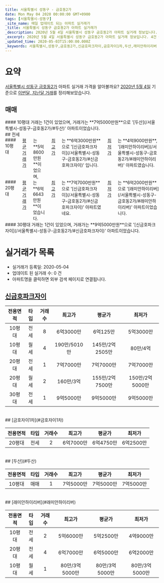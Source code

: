 ```yaml
---
title: 서울특별시 성동구 - 금호동2가
date: Mon May 04 2020 00:00:00 GMT+0900
tags: [서울특별시-성동구]
_site_name: 매일 업데이트 되는 아파트 실거래가
_title: 서울특별시 성동구 금호동2가 아파트 실거래가
_description: 2020년 5월 4일 서울특별시 성동구 금호동2가 아파트 실거래 정보입니다. 4건 아파트 정보가 있습니다.
_excerpt: 2020년 5월 4일 서울특별시 성동구 금호동2가 아파트 실거래 정보입니다. 4건 아파트 정보가 있습니다.
_updated_time: 2020-05-03T15:00:00.000Z
_keywords: 서울특별시,성동구,금호동2가,신금호파크자이,금호자이1차,두산,래미안하이리버
---
```





# 요약
<ins>서울특별시 성동구 금호동2가</ins> 아파트 실거래 가격을 알아볼까요? <ins>2020년 5월 4일</ins> 기준으로 <ins>이번달, 지난달 거래</ins>를 정리해보았습니다.

## 매매
<div class="container">
<div class="twelve columns" markdown="1">
#### 10평대
거래는 1건이 있었으며, 거래가는 **7억5000만원**으로 '[두산](/서울특별시-성동구-금호동2가/#두산)' 아파트이었습니다.
</div>
</div>
## 전세
<div class="container">
<div class="six columns" markdown="1">
#### 10평대
<ins>평균 거래가</ins>는 **5억8600만원**이었으며, <ins>최고가</ins>는 **6억3000만원**으로 '[신금호파크자이](/서울특별시-성동구-금호동2가/#신금호파크자이)' 입니다. <ins>최저가</ins>는 **4억9000만원**, '[래미안하이리버](/서울특별시-성동구-금호동2가/#래미안하이리버)' 아파트였습니다.
</div>
<div class="six columns" markdown="1">
#### 20평대
<ins>평균 거래가</ins>는 **6억6643만원**이었습니다. <ins>최고가</ins>는 **7억7000만원**으로 '[신금호파크자이](/서울특별시-성동구-금호동2가/#신금호파크자이)' 아파트였네요. <ins>최저가</ins>는 **6억2000만원**으로 '[래미안하이리버](/서울특별시-성동구-금호동2가/#래미안하이리버)' 아파트이었습니다.
</div>
</div>
<div class="container">
<div class="twelve columns" markdown="1">
#### 30평대
거래는 1건이 있었으며, 거래가는 **9억5000만원**으로 '[신금호파크자이](/서울특별시-성동구-금호동2가/#신금호파크자이)' 아파트이었습니다.
</div>
</div>



# 실거래가 목록
- 실거래가 등록일: 2020-05-04
- 업데이트 된 실거래 수: 0 건
- 아파트명을 클릭하면 외부 검색 페이지로 연결됩니다.

## [신금호파크자이](#신금호파크자이)

|전용면적|타입|거래수|최고가|평균가|최저가|
|:---:|:---:|:---:|:---:|:---:|:---:|
|10평대|<span class="deal-type-2">전세</span>|8|6억3000만|6억125만|5억3000만|
|10평대|<span class="deal-type-3">월세</span>|4|190만/5010만|145만/2억2505만|80만/4억|
|20평대|<span class="deal-type-2">전세</span>|1|7억7000만|7억7000만|7억7000만|
|20평대|<span class="deal-type-3">월세</span>|2|160만/3억|155만/2억7500만|150만/2억5000만|
|30평대|<span class="deal-type-2">전세</span>|1|9억5000만|9억5000만|9억5000만|

<br/>
## [금호자이1차](#금호자이1차)

|전용면적|타입|거래수|최고가|평균가|최저가|
|:---:|:---:|:---:|:---:|:---:|:---:|
|20평대|<span class="deal-type-2">전세</span>|2|6억7000만|6억4750만|6억2500만|

<br/>
## [두산](#두산)

|전용면적|타입|거래수|최고가|평균가|최저가|
|:---:|:---:|:---:|:---:|:---:|:---:|
|10평대|<span class="deal-type-1">매매</span>|1|7억5000만|7억5000만|7억5000만|

<br/>
## [래미안하이리버](#래미안하이리버)

|전용면적|타입|거래수|최고가|평균가|최저가|
|:---:|:---:|:---:|:---:|:---:|:---:|
|10평대|<span class="deal-type-2">전세</span>|2|5억6000만|5억2500만|4억9000만|
|20평대|<span class="deal-type-2">전세</span>|4|6억7000만|6억5000만|6억2000만|
|10평대|<span class="deal-type-3">월세</span>|1|80만/3억5000만|80만/3억5000만|80만/3억5000만|

<br/>



